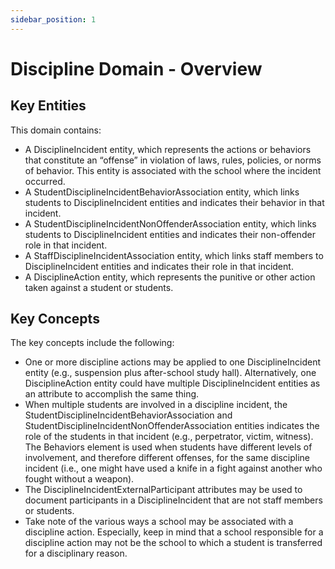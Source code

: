 ```yaml
---
sidebar_position: 1
---
```


# Discipline Domain - Overview

## Key Entities

This domain contains:

* A DisciplineIncident entity, which represents the actions or behaviors that
    constitute an “offense” in violation of laws, rules, policies, or norms of
    behavior. This entity is associated with the school where the incident
    occurred.
* A StudentDisciplineIncidentBehaviorAssociation entity, which links students
    to DisciplineIncident entities and indicates their behavior in that
    incident.
* A StudentDisciplineIncidentNonOffenderAssociation entity, which links
    students to DisciplineIncident entities and indicates their non-offender
    role in that incident.
* A StaffDisciplineIncidentAssociation entity, which links staff members to
    DisciplineIncident entities and indicates their role in that incident.
* A DisciplineAction entity, which represents the punitive or other action
    taken against a student or students.

## Key Concepts

The key concepts include the following:

* One or more discipline actions may be applied to one DisciplineIncident
    entity (e.g., suspension plus after-school study hall). Alternatively, one
    DisciplineAction entity could have multiple DisciplineIncident entities as
    an attribute to accomplish the same thing.
* When multiple students are involved in a discipline incident, the
    StudentDisciplineIncidentBehaviorAssociation and
    StudentDisciplineIncidentNonOffenderAssociation entities indicates the role
    of the students in that incident (e.g., perpetrator, victim, witness). The
    Behaviors element is used when students have different levels of
    involvement, and therefore different offenses, for the same discipline
    incident (i.e., one might have used a knife in a fight against another who
    fought without a weapon).
* The DisciplineIncidentExternalParticipant attributes may be used to document
    participants in a DisciplineIncident that are not staff members or students.
* Take note of the various ways a school may be associated with a discipline
    action. Especially, keep in mind that a school responsible for a discipline
    action may not be the school to which a student is transferred for a
    disciplinary reason.
